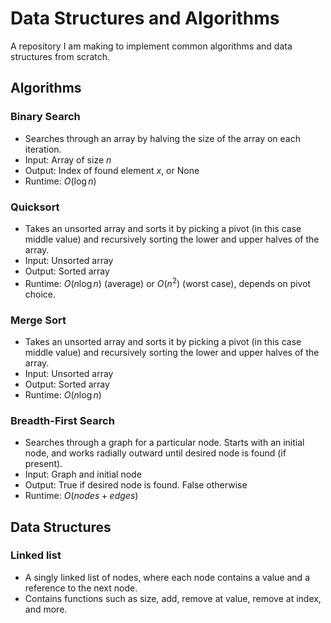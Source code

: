 # Data Structures and Algorithms

A repository I am making to implement common algorithms and data structures from scratch.

## Algorithms
### Binary Search
- Searches through an array by halving the size of the array on each iteration.
- Input: Array of size $n$
- Output: Index of found element $x$, or None
- Runtime: $O(\log n)$

### Quicksort
- Takes an unsorted array and sorts it by picking a pivot (in this case middle value) and recursively sorting the lower and upper halves of the array. 
- Input: Unsorted array
- Output: Sorted array
- Runtime: $O(n \log n)$ (average) or $O(n^2)$ (worst case), depends on pivot choice. 

### Merge Sort
- Takes an unsorted array and sorts it by picking a pivot (in this case middle value) and recursively sorting the lower and upper halves of the array. 
- Input: Unsorted array
- Output: Sorted array
- Runtime: $O(n \log n)$

### Breadth-First Search
- Searches through a graph for a particular node. Starts with an initial node, and works radially outward until desired node is found (if present).
- Input: Graph and initial node
- Output: True if desired node is found. False otherwise
- Runtime: $O(nodes + edges)$

## Data Structures
### Linked list
- A singly linked list of nodes, where each node contains a value and a reference to the next node.
- Contains functions such as size, add, remove at value, remove at index, and more. 



